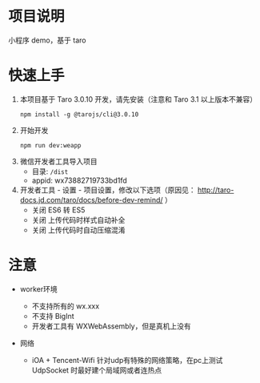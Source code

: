 # 项目说明

小程序 demo，基于 taro

# 快速上手

1. 本项目基于 Taro 3.0.10 开发，请先安装（注意和 Taro 3.1 以上版本不兼容）
   ```
   npm install -g @tarojs/cli@3.0.10
   ```
2. 开始开发
   ```
   npm run dev:weapp
   ```
3. 微信开发者工具导入项目
   - 目录: `/dist`
   - appid: wx73882719733bd1fd
4. 开发者工具 - 设置 - 项目设置，修改以下选项（原因见： http://taro-docs.jd.com/taro/docs/before-dev-remind/ ）
   - 关闭 ES6 转 ES5
   - 关闭 上传代码时样式自动补全
   - 关闭 上传代码时自动压缩混淆

# 注意

- worker环境
  - 不支持所有的 wx.xxx
  - 不支持 BigInt
  - 开发者工具有 WXWebAssembly，但是真机上没有

- 网络
  - iOA + Tencent-Wifi 针对udp有特殊的网络策略，在pc上测试 UdpSocket 时最好建个局域网或者连热点